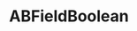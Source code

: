 ---
title: ABFieldBoolean
layout: module
mod: 'module:ABFieldBoolean'
category: platform-dataFields
---